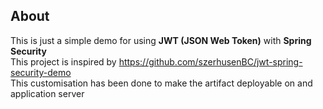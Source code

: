 ## About
This is just a simple demo for using **JWT (JSON Web Token)** with **Spring Security** <br/>
This project is inspired by https://github.com/szerhusenBC/jwt-spring-security-demo <br/>
This customisation has been done to make the artifact  deployable on and application server <br/>
